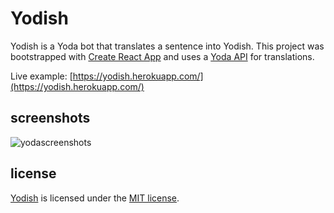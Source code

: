 # Yodish

Yodish is a Yoda bot that translates a sentence into Yodish.
This project was bootstrapped with [Create React App](https://github.com/facebookincubator/create-react-app) and uses a [Yoda API](https://github.com/richchurcher/yoda-api) for translations.

Live example: [https://yodish.herokuapp.com/](https://yodish.herokuapp.com/)

## screenshots
![yodascreenshots](https://user-images.githubusercontent.com/24817278/44440799-c2b3ad00-a597-11e8-9a3b-6f6dd4f9aebb.jpg)

## license
[Yodish](https://github.com/vlaunyc/yodish/blob/master/LICENSE) is licensed under the [MIT license](http://opensource.org/licenses/MIT).
